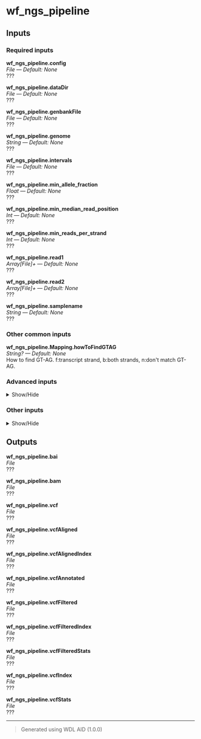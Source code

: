 # wf_ngs_pipeline


## Inputs

### Required inputs
<p name="wf_ngs_pipeline.config">
        <b>wf_ngs_pipeline.config</b><br />
        <i>File &mdash; Default: None</i><br />
        ???
</p>
<p name="wf_ngs_pipeline.dataDir">
        <b>wf_ngs_pipeline.dataDir</b><br />
        <i>File &mdash; Default: None</i><br />
        ???
</p>
<p name="wf_ngs_pipeline.genbankFile">
        <b>wf_ngs_pipeline.genbankFile</b><br />
        <i>File &mdash; Default: None</i><br />
        ???
</p>
<p name="wf_ngs_pipeline.genome">
        <b>wf_ngs_pipeline.genome</b><br />
        <i>String &mdash; Default: None</i><br />
        ???
</p>
<p name="wf_ngs_pipeline.intervals">
        <b>wf_ngs_pipeline.intervals</b><br />
        <i>File &mdash; Default: None</i><br />
        ???
</p>
<p name="wf_ngs_pipeline.min_allele_fraction">
        <b>wf_ngs_pipeline.min_allele_fraction</b><br />
        <i>Float &mdash; Default: None</i><br />
        ???
</p>
<p name="wf_ngs_pipeline.min_median_read_position">
        <b>wf_ngs_pipeline.min_median_read_position</b><br />
        <i>Int &mdash; Default: None</i><br />
        ???
</p>
<p name="wf_ngs_pipeline.min_reads_per_strand">
        <b>wf_ngs_pipeline.min_reads_per_strand</b><br />
        <i>Int &mdash; Default: None</i><br />
        ???
</p>
<p name="wf_ngs_pipeline.read1">
        <b>wf_ngs_pipeline.read1</b><br />
        <i>Array[File]+ &mdash; Default: None</i><br />
        ???
</p>
<p name="wf_ngs_pipeline.read2">
        <b>wf_ngs_pipeline.read2</b><br />
        <i>Array[File]+ &mdash; Default: None</i><br />
        ???
</p>
<p name="wf_ngs_pipeline.samplename">
        <b>wf_ngs_pipeline.samplename</b><br />
        <i>String &mdash; Default: None</i><br />
        ???
</p>

### Other common inputs
<p name="wf_ngs_pipeline.Mapping.howToFindGTAG">
        <b>wf_ngs_pipeline.Mapping.howToFindGTAG</b><br />
        <i>String? &mdash; Default: None</i><br />
        How to find GT-AG. f:transcript strand, b:both strands, n:don't match GT-AG.
</p>

### Advanced inputs
<details>
<summary> Show/Hide </summary>
<p name="wf_ngs_pipeline.Indexing.dockerImage">
        <b>wf_ngs_pipeline.Indexing.dockerImage</b><br />
        <i>String &mdash; Default: "staphb/minimap2:2.25"</i><br />
        The docker image used for this task. Changing this may result in errors which the developers may choose not to address.
</p>
<p name="wf_ngs_pipeline.Indexing.kmerSize">
        <b>wf_ngs_pipeline.Indexing.kmerSize</b><br />
        <i>Int &mdash; Default: 15</i><br />
        K-mer size (no larger than 28).
</p>
<p name="wf_ngs_pipeline.Indexing.memory">
        <b>wf_ngs_pipeline.Indexing.memory</b><br />
        <i>String &mdash; Default: "4G"</i><br />
        The amount of memory available to the job.
</p>
<p name="wf_ngs_pipeline.Indexing.minimizerWindowSize">
        <b>wf_ngs_pipeline.Indexing.minimizerWindowSize</b><br />
        <i>Int &mdash; Default: 10</i><br />
        Minimizer window size.
</p>
<p name="wf_ngs_pipeline.Indexing.splitIndex">
        <b>wf_ngs_pipeline.Indexing.splitIndex</b><br />
        <i>Int? &mdash; Default: None</i><br />
        Split index for every ~NUM input bases.
</p>
<p name="wf_ngs_pipeline.Indexing.timeMinutes">
        <b>wf_ngs_pipeline.Indexing.timeMinutes</b><br />
        <i>Int &mdash; Default: 10</i><br />
        The maximum amount of time the job will run in minutes.
</p>
<p name="wf_ngs_pipeline.Indexing.useHomopolymerCompressedKmer">
        <b>wf_ngs_pipeline.Indexing.useHomopolymerCompressedKmer</b><br />
        <i>Boolean &mdash; Default: false</i><br />
        Use homopolymer-compressed k-mer (preferrable for pacbio).
</p>
<p name="wf_ngs_pipeline.Mapping.dockerImage">
        <b>wf_ngs_pipeline.Mapping.dockerImage</b><br />
        <i>String &mdash; Default: "staphb/minimap2:2.25"</i><br />
        The docker image used for this task. Changing this may result in errors which the developers may choose not to address.
</p>
<p name="wf_ngs_pipeline.Mapping.kmerSize">
        <b>wf_ngs_pipeline.Mapping.kmerSize</b><br />
        <i>Int &mdash; Default: 15</i><br />
        K-mer size (no larger than 28).
</p>
<p name="wf_ngs_pipeline.Mapping.matchingScore">
        <b>wf_ngs_pipeline.Mapping.matchingScore</b><br />
        <i>Int? &mdash; Default: None</i><br />
        Matching score.
</p>
<p name="wf_ngs_pipeline.Mapping.maxFragmentLength">
        <b>wf_ngs_pipeline.Mapping.maxFragmentLength</b><br />
        <i>Int? &mdash; Default: None</i><br />
        Max fragment length (effective with -xsr or in the fragment mode).
</p>
<p name="wf_ngs_pipeline.Mapping.maxIntronLength">
        <b>wf_ngs_pipeline.Mapping.maxIntronLength</b><br />
        <i>Int? &mdash; Default: None</i><br />
        Max intron length (effective with -xsplice; changing -r).
</p>
<p name="wf_ngs_pipeline.Mapping.memory">
        <b>wf_ngs_pipeline.Mapping.memory</b><br />
        <i>String &mdash; Default: "30G"</i><br />
        The amount of memory available to the job.
</p>
<p name="wf_ngs_pipeline.Mapping.mismatchPenalty">
        <b>wf_ngs_pipeline.Mapping.mismatchPenalty</b><br />
        <i>Int? &mdash; Default: None</i><br />
        Mismatch penalty.
</p>
<p name="wf_ngs_pipeline.Mapping.retainMaxSecondaryAlignments">
        <b>wf_ngs_pipeline.Mapping.retainMaxSecondaryAlignments</b><br />
        <i>Int? &mdash; Default: None</i><br />
        Retain at most N secondary alignments.
</p>
<p name="wf_ngs_pipeline.Mapping.secondaryAlignment">
        <b>wf_ngs_pipeline.Mapping.secondaryAlignment</b><br />
        <i>Boolean &mdash; Default: false</i><br />
        Whether to output secondary alignments.
</p>
<p name="wf_ngs_pipeline.Mapping.skipSelfAndDualMappings">
        <b>wf_ngs_pipeline.Mapping.skipSelfAndDualMappings</b><br />
        <i>Boolean &mdash; Default: false</i><br />
        Skip self and dual mappings (for the all-vs-all mode).
</p>
<p name="wf_ngs_pipeline.Mapping.timeMinutes">
        <b>wf_ngs_pipeline.Mapping.timeMinutes</b><br />
        <i>Int &mdash; Default: 1 + ceil((size(queryFile1,"G") * 200 / cores))</i><br />
        The maximum amount of time the job will run in minutes.
</p>
</details>

### Other inputs
<details>
<summary> Show/Hide </summary>
<p name="wf_ngs_pipeline.Mapping.softClippingForSupplementaryAlignments">
        <b>wf_ngs_pipeline.Mapping.softClippingForSupplementaryAlignments</b><br />
        <i>Boolean &mdash; Default: true</i><br />
        ???
</p>
<p name="wf_ngs_pipeline.Mapping.writeLongCigar">
        <b>wf_ngs_pipeline.Mapping.writeLongCigar</b><br />
        <i>Boolean &mdash; Default: true</i><br />
        ???
</p>
<p name="wf_ngs_pipeline.run_bamQC">
        <b>wf_ngs_pipeline.run_bamQC</b><br />
        <i>Boolean &mdash; Default: true</i><br />
        ???
</p>
<p name="wf_ngs_pipeline.run_delly">
        <b>wf_ngs_pipeline.run_delly</b><br />
        <i>Boolean &mdash; Default: true</i><br />
        ???
</p>
<p name="wf_ngs_pipeline.SnpEff.dockerImage">
        <b>wf_ngs_pipeline.SnpEff.dockerImage</b><br />
        <i>String &mdash; Default: "quay.io/biocontainers/snpeff:5.1d--hdfd78af_0"</i><br />
        ???
</p>
<p name="wf_ngs_pipeline.SnpEff.hgvs">
        <b>wf_ngs_pipeline.SnpEff.hgvs</b><br />
        <i>Boolean &mdash; Default: true</i><br />
        ???
</p>
<p name="wf_ngs_pipeline.SnpEff.javaXmx">
        <b>wf_ngs_pipeline.SnpEff.javaXmx</b><br />
        <i>String &mdash; Default: "8G"</i><br />
        ???
</p>
<p name="wf_ngs_pipeline.SnpEff.lof">
        <b>wf_ngs_pipeline.SnpEff.lof</b><br />
        <i>Boolean &mdash; Default: true</i><br />
        ???
</p>
<p name="wf_ngs_pipeline.SnpEff.memory">
        <b>wf_ngs_pipeline.SnpEff.memory</b><br />
        <i>String &mdash; Default: "9G"</i><br />
        ???
</p>
<p name="wf_ngs_pipeline.SnpEff.noDownstream">
        <b>wf_ngs_pipeline.SnpEff.noDownstream</b><br />
        <i>Boolean &mdash; Default: false</i><br />
        ???
</p>
<p name="wf_ngs_pipeline.SnpEff.noIntergenic">
        <b>wf_ngs_pipeline.SnpEff.noIntergenic</b><br />
        <i>Boolean &mdash; Default: false</i><br />
        ???
</p>
<p name="wf_ngs_pipeline.SnpEff.noShiftHgvs">
        <b>wf_ngs_pipeline.SnpEff.noShiftHgvs</b><br />
        <i>Boolean &mdash; Default: false</i><br />
        ???
</p>
<p name="wf_ngs_pipeline.SnpEff.outputPath">
        <b>wf_ngs_pipeline.SnpEff.outputPath</b><br />
        <i>String &mdash; Default: "./snpeff.vcf"</i><br />
        ???
</p>
<p name="wf_ngs_pipeline.SnpEff.upDownStreamLen">
        <b>wf_ngs_pipeline.SnpEff.upDownStreamLen</b><br />
        <i>Int? &mdash; Default: None</i><br />
        ???
</p>
<p name="wf_ngs_pipeline.task_bbduk.contamination">
        <b>wf_ngs_pipeline.task_bbduk.contamination</b><br />
        <i>File? &mdash; Default: None</i><br />
        ???
</p>
<p name="wf_ngs_pipeline.task_bbduk.docker">
        <b>wf_ngs_pipeline.task_bbduk.docker</b><br />
        <i>String &mdash; Default: "staphb/bbtools:39.01"</i><br />
        ???
</p>
<p name="wf_ngs_pipeline.task_bbduk.memory">
        <b>wf_ngs_pipeline.task_bbduk.memory</b><br />
        <i>String &mdash; Default: "8GB"</i><br />
        ???
</p>
<p name="wf_ngs_pipeline.task_bbduk.threads">
        <b>wf_ngs_pipeline.task_bbduk.threads</b><br />
        <i>Int &mdash; Default: 1</i><br />
        ???
</p>
<p name="wf_ngs_pipeline.task_collect_multiple_metrics.docker">
        <b>wf_ngs_pipeline.task_collect_multiple_metrics.docker</b><br />
        <i>String &mdash; Default: "broadinstitute/gatk:4.4.0.0"</i><br />
        ???
</p>
<p name="wf_ngs_pipeline.task_collect_multiple_metrics.memory">
        <b>wf_ngs_pipeline.task_collect_multiple_metrics.memory</b><br />
        <i>String &mdash; Default: "8GB"</i><br />
        ???
</p>
<p name="wf_ngs_pipeline.task_collect_multiple_metrics.outputBasename">
        <b>wf_ngs_pipeline.task_collect_multiple_metrics.outputBasename</b><br />
        <i>String &mdash; Default: "multiple_metrics"</i><br />
        ???
</p>
<p name="wf_ngs_pipeline.task_collect_wgs_metrics.bed">
        <b>wf_ngs_pipeline.task_collect_wgs_metrics.bed</b><br />
        <i>File? &mdash; Default: None</i><br />
        ???
</p>
<p name="wf_ngs_pipeline.task_collect_wgs_metrics.coverage_cap">
        <b>wf_ngs_pipeline.task_collect_wgs_metrics.coverage_cap</b><br />
        <i>Int &mdash; Default: 250</i><br />
        ???
</p>
<p name="wf_ngs_pipeline.task_collect_wgs_metrics.docker">
        <b>wf_ngs_pipeline.task_collect_wgs_metrics.docker</b><br />
        <i>String &mdash; Default: "broadinstitute/gatk:4.4.0.0"</i><br />
        ???
</p>
<p name="wf_ngs_pipeline.task_collect_wgs_metrics.memory">
        <b>wf_ngs_pipeline.task_collect_wgs_metrics.memory</b><br />
        <i>String &mdash; Default: "8GB"</i><br />
        ???
</p>
<p name="wf_ngs_pipeline.task_collect_wgs_metrics.minBaseQuality">
        <b>wf_ngs_pipeline.task_collect_wgs_metrics.minBaseQuality</b><br />
        <i>Int &mdash; Default: 20</i><br />
        ???
</p>
<p name="wf_ngs_pipeline.task_collect_wgs_metrics.minMappingQuality">
        <b>wf_ngs_pipeline.task_collect_wgs_metrics.minMappingQuality</b><br />
        <i>Int &mdash; Default: 20</i><br />
        ???
</p>
<p name="wf_ngs_pipeline.task_collect_wgs_metrics.outputFile">
        <b>wf_ngs_pipeline.task_collect_wgs_metrics.outputFile</b><br />
        <i>String &mdash; Default: "collect_wgs_metrics.txt"</i><br />
        ???
</p>
<p name="wf_ngs_pipeline.task_collect_wgs_metrics.read_length">
        <b>wf_ngs_pipeline.task_collect_wgs_metrics.read_length</b><br />
        <i>Int &mdash; Default: 150</i><br />
        ???
</p>
<p name="wf_ngs_pipeline.task_collect_wgs_metrics.sample_size">
        <b>wf_ngs_pipeline.task_collect_wgs_metrics.sample_size</b><br />
        <i>Int &mdash; Default: 10000</i><br />
        ???
</p>
<p name="wf_ngs_pipeline.task_collect_wgs_metrics.sensitivityFile">
        <b>wf_ngs_pipeline.task_collect_wgs_metrics.sensitivityFile</b><br />
        <i>String &mdash; Default: "collect_wgs_sensitivity_metrics.txt"</i><br />
        ???
</p>
<p name="wf_ngs_pipeline.task_collect_wgs_metrics.use_fast_algorithm">
        <b>wf_ngs_pipeline.task_collect_wgs_metrics.use_fast_algorithm</b><br />
        <i>Boolean &mdash; Default: true</i><br />
        ???
</p>
<p name="wf_ngs_pipeline.task_create_sequence_dictionary.docker">
        <b>wf_ngs_pipeline.task_create_sequence_dictionary.docker</b><br />
        <i>String &mdash; Default: "broadinstitute/gatk:4.4.0.0"</i><br />
        ???
</p>
<p name="wf_ngs_pipeline.task_create_sequence_dictionary.memory">
        <b>wf_ngs_pipeline.task_create_sequence_dictionary.memory</b><br />
        <i>String &mdash; Default: "8GB"</i><br />
        ???
</p>
<p name="wf_ngs_pipeline.task_delly.docker">
        <b>wf_ngs_pipeline.task_delly.docker</b><br />
        <i>String &mdash; Default: "dbest/delly:v1.0.0"</i><br />
        ???
</p>
<p name="wf_ngs_pipeline.task_delly.memory">
        <b>wf_ngs_pipeline.task_delly.memory</b><br />
        <i>String &mdash; Default: "32GB"</i><br />
        ???
</p>
<p name="wf_ngs_pipeline.task_delly.svType">
        <b>wf_ngs_pipeline.task_delly.svType</b><br />
        <i>String &mdash; Default: "DEL"</i><br />
        ???
</p>
<p name="wf_ngs_pipeline.task_depth_of_coverage.docker">
        <b>wf_ngs_pipeline.task_depth_of_coverage.docker</b><br />
        <i>String &mdash; Default: "broadinstitute/gatk:4.4.0.0"</i><br />
        ???
</p>
<p name="wf_ngs_pipeline.task_depth_of_coverage.lower_coverage">
        <b>wf_ngs_pipeline.task_depth_of_coverage.lower_coverage</b><br />
        <i>Int &mdash; Default: 10</i><br />
        ???
</p>
<p name="wf_ngs_pipeline.task_depth_of_coverage.memory">
        <b>wf_ngs_pipeline.task_depth_of_coverage.memory</b><br />
        <i>String &mdash; Default: "8GB"</i><br />
        ???
</p>
<p name="wf_ngs_pipeline.task_depth_of_coverage.min_base_quality">
        <b>wf_ngs_pipeline.task_depth_of_coverage.min_base_quality</b><br />
        <i>Int &mdash; Default: 20</i><br />
        ???
</p>
<p name="wf_ngs_pipeline.task_depth_of_coverage.outputPrefix">
        <b>wf_ngs_pipeline.task_depth_of_coverage.outputPrefix</b><br />
        <i>String &mdash; Default: "depth_of_coverage"</i><br />
        ???
</p>
<p name="wf_ngs_pipeline.task_fastqc.adapters">
        <b>wf_ngs_pipeline.task_fastqc.adapters</b><br />
        <i>File? &mdash; Default: None</i><br />
        ???
</p>
<p name="wf_ngs_pipeline.task_fastqc.contaminants">
        <b>wf_ngs_pipeline.task_fastqc.contaminants</b><br />
        <i>File? &mdash; Default: None</i><br />
        ???
</p>
<p name="wf_ngs_pipeline.task_fastqc.docker">
        <b>wf_ngs_pipeline.task_fastqc.docker</b><br />
        <i>String &mdash; Default: "staphb/fastqc:0.12.1"</i><br />
        ???
</p>
<p name="wf_ngs_pipeline.task_fastqc.memory">
        <b>wf_ngs_pipeline.task_fastqc.memory</b><br />
        <i>String &mdash; Default: "8GB"</i><br />
        ???
</p>
<p name="wf_ngs_pipeline.task_fastqc.threads">
        <b>wf_ngs_pipeline.task_fastqc.threads</b><br />
        <i>Int &mdash; Default: 1</i><br />
        ???
</p>
<p name="wf_ngs_pipeline.task_trimmomatic.docker">
        <b>wf_ngs_pipeline.task_trimmomatic.docker</b><br />
        <i>String &mdash; Default: "staphb/trimmomatic:0.39"</i><br />
        ???
</p>
<p name="wf_ngs_pipeline.task_trimmomatic.memory">
        <b>wf_ngs_pipeline.task_trimmomatic.memory</b><br />
        <i>String &mdash; Default: "8GB"</i><br />
        ???
</p>
<p name="wf_ngs_pipeline.task_trimmomatic.threads">
        <b>wf_ngs_pipeline.task_trimmomatic.threads</b><br />
        <i>Int &mdash; Default: 4</i><br />
        ???
</p>
<p name="wf_ngs_pipeline.task_trimmomatic.trimmomatic_minlen">
        <b>wf_ngs_pipeline.task_trimmomatic.trimmomatic_minlen</b><br />
        <i>Int &mdash; Default: 40</i><br />
        ???
</p>
<p name="wf_ngs_pipeline.task_trimmomatic.trimmomatic_quality_trim_score">
        <b>wf_ngs_pipeline.task_trimmomatic.trimmomatic_quality_trim_score</b><br />
        <i>Int &mdash; Default: 15</i><br />
        ???
</p>
<p name="wf_ngs_pipeline.task_trimmomatic.trimmomatic_window_size">
        <b>wf_ngs_pipeline.task_trimmomatic.trimmomatic_window_size</b><br />
        <i>Int &mdash; Default: 4</i><br />
        ???
</p>
<p name="wf_ngs_pipeline.threads">
        <b>wf_ngs_pipeline.threads</b><br />
        <i>Int &mdash; Default: 1</i><br />
        ???
</p>
<p name="wf_ngs_pipeline.wf_collect_targeted_pcr_metrics.task_collect_targeted_pcr_metrics.clip_overlapping_reads">
        <b>wf_ngs_pipeline.wf_collect_targeted_pcr_metrics.task_collect_targeted_pcr_metrics.clip_overlapping_reads</b><br />
        <i>Boolean &mdash; Default: true</i><br />
        ???
</p>
<p name="wf_ngs_pipeline.wf_collect_targeted_pcr_metrics.task_collect_targeted_pcr_metrics.coverage_cap">
        <b>wf_ngs_pipeline.wf_collect_targeted_pcr_metrics.task_collect_targeted_pcr_metrics.coverage_cap</b><br />
        <i>Int &mdash; Default: 250</i><br />
        ???
</p>
<p name="wf_ngs_pipeline.wf_collect_targeted_pcr_metrics.task_collect_targeted_pcr_metrics.docker">
        <b>wf_ngs_pipeline.wf_collect_targeted_pcr_metrics.task_collect_targeted_pcr_metrics.docker</b><br />
        <i>String &mdash; Default: "broadinstitute/gatk:4.4.0.0"</i><br />
        ???
</p>
<p name="wf_ngs_pipeline.wf_collect_targeted_pcr_metrics.task_collect_targeted_pcr_metrics.memory">
        <b>wf_ngs_pipeline.wf_collect_targeted_pcr_metrics.task_collect_targeted_pcr_metrics.memory</b><br />
        <i>String &mdash; Default: "8GB"</i><br />
        ???
</p>
<p name="wf_ngs_pipeline.wf_collect_targeted_pcr_metrics.task_collect_targeted_pcr_metrics.minBaseQuality">
        <b>wf_ngs_pipeline.wf_collect_targeted_pcr_metrics.task_collect_targeted_pcr_metrics.minBaseQuality</b><br />
        <i>Int &mdash; Default: 20</i><br />
        ???
</p>
<p name="wf_ngs_pipeline.wf_collect_targeted_pcr_metrics.task_collect_targeted_pcr_metrics.minMappingQuality">
        <b>wf_ngs_pipeline.wf_collect_targeted_pcr_metrics.task_collect_targeted_pcr_metrics.minMappingQuality</b><br />
        <i>Int &mdash; Default: 20</i><br />
        ???
</p>
<p name="wf_ngs_pipeline.wf_collect_targeted_pcr_metrics.task_collect_targeted_pcr_metrics.outputMetrics">
        <b>wf_ngs_pipeline.wf_collect_targeted_pcr_metrics.task_collect_targeted_pcr_metrics.outputMetrics</b><br />
        <i>String &mdash; Default: "collect_targeted_pcr_metrics.txt"</i><br />
        ???
</p>
<p name="wf_ngs_pipeline.wf_collect_targeted_pcr_metrics.task_collect_targeted_pcr_metrics.sample_size">
        <b>wf_ngs_pipeline.wf_collect_targeted_pcr_metrics.task_collect_targeted_pcr_metrics.sample_size</b><br />
        <i>Int &mdash; Default: 10000</i><br />
        ???
</p>
<p name="wf_ngs_pipeline.wf_collect_targeted_pcr_metrics.task_collect_targeted_pcr_metrics.sensitivityFile">
        <b>wf_ngs_pipeline.wf_collect_targeted_pcr_metrics.task_collect_targeted_pcr_metrics.sensitivityFile</b><br />
        <i>String &mdash; Default: "collect_targeted_pcr_sensitivity_metrics.txt"</i><br />
        ???
</p>
<p name="wf_ngs_pipeline.wf_collect_targeted_pcr_metrics.task_mark_duplicates.do_add_pg_tag_to_read">
        <b>wf_ngs_pipeline.wf_collect_targeted_pcr_metrics.task_mark_duplicates.do_add_pg_tag_to_read</b><br />
        <i>Boolean &mdash; Default: false</i><br />
        ???
</p>
<p name="wf_ngs_pipeline.wf_collect_targeted_pcr_metrics.task_mark_duplicates.do_remove_duplicates">
        <b>wf_ngs_pipeline.wf_collect_targeted_pcr_metrics.task_mark_duplicates.do_remove_duplicates</b><br />
        <i>Boolean &mdash; Default: false</i><br />
        ???
</p>
<p name="wf_ngs_pipeline.wf_collect_targeted_pcr_metrics.task_mark_duplicates.do_remove_sequencing_duplicates">
        <b>wf_ngs_pipeline.wf_collect_targeted_pcr_metrics.task_mark_duplicates.do_remove_sequencing_duplicates</b><br />
        <i>Boolean &mdash; Default: false</i><br />
        ???
</p>
<p name="wf_ngs_pipeline.wf_collect_targeted_pcr_metrics.task_mark_duplicates.docker">
        <b>wf_ngs_pipeline.wf_collect_targeted_pcr_metrics.task_mark_duplicates.docker</b><br />
        <i>String &mdash; Default: "broadinstitute/gatk:4.4.0.0"</i><br />
        ???
</p>
<p name="wf_ngs_pipeline.wf_collect_targeted_pcr_metrics.task_mark_duplicates.marked_bam">
        <b>wf_ngs_pipeline.wf_collect_targeted_pcr_metrics.task_mark_duplicates.marked_bam</b><br />
        <i>String? &mdash; Default: None</i><br />
        ???
</p>
<p name="wf_ngs_pipeline.wf_collect_targeted_pcr_metrics.task_mark_duplicates.memory">
        <b>wf_ngs_pipeline.wf_collect_targeted_pcr_metrics.task_mark_duplicates.memory</b><br />
        <i>String &mdash; Default: "8GB"</i><br />
        ???
</p>
<p name="wf_ngs_pipeline.wf_collect_targeted_pcr_metrics.task_mark_duplicates.metrics_txt">
        <b>wf_ngs_pipeline.wf_collect_targeted_pcr_metrics.task_mark_duplicates.metrics_txt</b><br />
        <i>String &mdash; Default: "mark_duplicates_metrics.txt"</i><br />
        ???
</p>
<p name="wf_ngs_pipeline.wf_gatk.dockerImage">
        <b>wf_ngs_pipeline.wf_gatk.dockerImage</b><br />
        <i>String &mdash; Default: "broadinstitute/gatk:4.4.0.0"</i><br />
        ???
</p>
<p name="wf_ngs_pipeline.wf_gatk.javaXmx">
        <b>wf_ngs_pipeline.wf_gatk.javaXmx</b><br />
        <i>String &mdash; Default: "8G"</i><br />
        ???
</p>
<p name="wf_ngs_pipeline.wf_gatk.memory">
        <b>wf_ngs_pipeline.wf_gatk.memory</b><br />
        <i>String &mdash; Default: "9G"</i><br />
        ???
</p>
</details>

## Outputs
<p name="wf_ngs_pipeline.bai">
        <b>wf_ngs_pipeline.bai</b><br />
        <i>File</i><br />
        ???
</p>
<p name="wf_ngs_pipeline.bam">
        <b>wf_ngs_pipeline.bam</b><br />
        <i>File</i><br />
        ???
</p>
<p name="wf_ngs_pipeline.vcf">
        <b>wf_ngs_pipeline.vcf</b><br />
        <i>File</i><br />
        ???
</p>
<p name="wf_ngs_pipeline.vcfAligned">
        <b>wf_ngs_pipeline.vcfAligned</b><br />
        <i>File</i><br />
        ???
</p>
<p name="wf_ngs_pipeline.vcfAlignedIndex">
        <b>wf_ngs_pipeline.vcfAlignedIndex</b><br />
        <i>File</i><br />
        ???
</p>
<p name="wf_ngs_pipeline.vcfAnnotated">
        <b>wf_ngs_pipeline.vcfAnnotated</b><br />
        <i>File</i><br />
        ???
</p>
<p name="wf_ngs_pipeline.vcfFiltered">
        <b>wf_ngs_pipeline.vcfFiltered</b><br />
        <i>File</i><br />
        ???
</p>
<p name="wf_ngs_pipeline.vcfFilteredIndex">
        <b>wf_ngs_pipeline.vcfFilteredIndex</b><br />
        <i>File</i><br />
        ???
</p>
<p name="wf_ngs_pipeline.vcfFilteredStats">
        <b>wf_ngs_pipeline.vcfFilteredStats</b><br />
        <i>File</i><br />
        ???
</p>
<p name="wf_ngs_pipeline.vcfIndex">
        <b>wf_ngs_pipeline.vcfIndex</b><br />
        <i>File</i><br />
        ???
</p>
<p name="wf_ngs_pipeline.vcfStats">
        <b>wf_ngs_pipeline.vcfStats</b><br />
        <i>File</i><br />
        ???
</p>

<hr />

> Generated using WDL AID (1.0.0)
